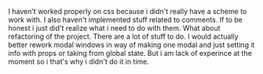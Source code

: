 I haven't worked properly on css because i didn't really have a scheme to work with. I also haven't implemented stuff related to comments. If to be honest i just did't realize what i need to do with them.
What about refactoring of the project. There are a lot of stuff to do. I would actually better rework modal windows in way of making one modal and just setting it info with props or taking from global state. But i am lack of experince at the moment so i that's why i didn't do it in time.
